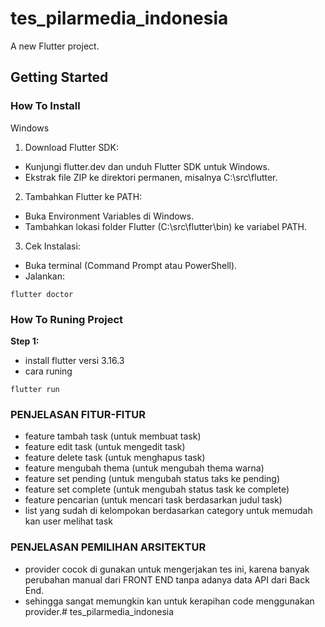 # tes_pilarmedia_indonesia

A new Flutter project.

## Getting Started

### How To Install

Windows
1. Download Flutter SDK:

- Kunjungi flutter.dev dan unduh Flutter SDK untuk Windows.
- Ekstrak file ZIP ke direktori permanen, misalnya C:\src\flutter.

2. Tambahkan Flutter ke PATH:

- Buka Environment Variables di Windows.
- Tambahkan lokasi folder Flutter (C:\src\flutter\bin) ke variabel PATH.

3. Cek Instalasi:

- Buka terminal (Command Prompt atau PowerShell).
- Jalankan:
```
flutter doctor
```


### How To Runing Project

**Step 1:**

- install flutter versi 3.16.3
- cara runing
```
flutter run
```

### PENJELASAN FITUR-FITUR

- feature tambah task (untuk membuat task)
- feature edit task (untuk mengedit task)
- feature delete task (untuk menghapus task)
- feature mengubah thema (untuk mengubah thema warna)
- feature set pending (untuk mengubah status taks ke pending)
- feature set complete (untuk mengubah status task ke complete)
- feature pencarian (untuk mencari task berdasarkan judul task)
- list yang sudah di kelompokan berdasarkan category untuk memudah kan user melihat task

### PENJELASAN PEMILIHAN ARSITEKTUR

- provider cocok di gunakan untuk mengerjakan tes ini, karena banyak perubahan manual dari FRONT END tanpa adanya data API dari Back End.
- sehingga sangat memungkin kan untuk kerapihan code menggunakan provider.# tes_pilarmedia_indonesia

